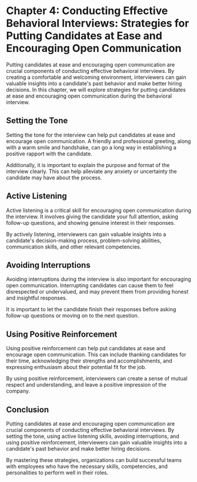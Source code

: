 Chapter 4: Conducting Effective Behavioral Interviews: Strategies for Putting Candidates at Ease and Encouraging Open Communication
===================================================================================================================================

Putting candidates at ease and encouraging open communication are crucial components of conducting effective behavioral interviews. By creating a comfortable and welcoming environment, interviewers can gain valuable insights into a candidate's past behavior and make better hiring decisions. In this chapter, we will explore strategies for putting candidates at ease and encouraging open communication during the behavioral interview.

Setting the Tone
----------------

Setting the tone for the interview can help put candidates at ease and encourage open communication. A friendly and professional greeting, along with a warm smile and handshake, can go a long way in establishing a positive rapport with the candidate.

Additionally, it is important to explain the purpose and format of the interview clearly. This can help alleviate any anxiety or uncertainty the candidate may have about the process.

Active Listening
----------------

Active listening is a critical skill for encouraging open communication during the interview. It involves giving the candidate your full attention, asking follow-up questions, and showing genuine interest in their responses.

By actively listening, interviewers can gain valuable insights into a candidate's decision-making process, problem-solving abilities, communication skills, and other relevant competencies.

Avoiding Interruptions
----------------------

Avoiding interruptions during the interview is also important for encouraging open communication. Interrupting candidates can cause them to feel disrespected or undervalued, and may prevent them from providing honest and insightful responses.

It is important to let the candidate finish their responses before asking follow-up questions or moving on to the next question.

Using Positive Reinforcement
----------------------------

Using positive reinforcement can help put candidates at ease and encourage open communication. This can include thanking candidates for their time, acknowledging their strengths and accomplishments, and expressing enthusiasm about their potential fit for the job.

By using positive reinforcement, interviewers can create a sense of mutual respect and understanding, and leave a positive impression of the company.

Conclusion
----------

Putting candidates at ease and encouraging open communication are crucial components of conducting effective behavioral interviews. By setting the tone, using active listening skills, avoiding interruptions, and using positive reinforcement, interviewers can gain valuable insights into a candidate's past behavior and make better hiring decisions.

By mastering these strategies, organizations can build successful teams with employees who have the necessary skills, competencies, and personalities to perform well in their roles.
